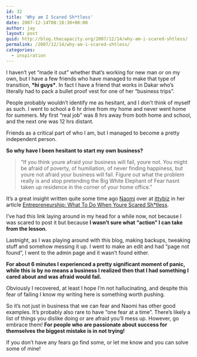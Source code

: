 ```yaml
---
id: 32
title: 'Why am I Scared Sh*tless'
date: 2007-12-14T08:18:30+00:00
author: jay
layout: post
guid: http://blog.thecapacity.org/2007/12/14/why-am-i-scared-shtless/
permalink: /2007/12/14/why-am-i-scared-shtless/
categories:
  - inspiration
---
```

I haven&#8217;t yet &#8220;made it out&#8221; whether that&#8217;s working for new man or on my own, but I have a few friends who have managed to make that type of transition, **\*hi guys\***. In fact I have a friend that works in Dakar who&#8217;s literally had to pack a bullet proof vest for one of her &#8220;business trips&#8221;.

People probably wouldn&#8217;t identify me as hesitant, and I don&#8217;t think of myself as such. I went to school a 6 hr drive from my home and never went home for summers. My first &#8220;real job&#8221; was 8 hrs away from both home and school, and the next one was 12 hrs distant.

Friends as a critical part of who I am, but I managed to become a pretty independent person.

**So why have I been hesitant to start my own business?**

> &#8220;If you think youre afraid your business will fail, youre not. You might be afraid of poverty, of humiliation, of never finding happiness, but youre not afraid your business will fail. Figure out what the problem really is and stop pretending the Big White Elephant of Fear hasnt taken up residence in the corner of your home office.&#8221;

It&#8217;s a great insight written quite some time ago [Naomi](http://ittybiz.com/author/admin/ "Naomi Dunford") over at [ittybiz](ittybiz.com "IttyBiz.com") in her article [Entrepreneurship: What To Do When Youre Scared Sh*tless](http://ittybiz.com/entrepreneurship-what-to-do-when-youre-scared-shtless/).

I&#8217;ve had this link laying around in my head for a while now, not because I was scared to post it but because **I wasn&#8217;t sure what &#8220;action&#8221; I can take from the lesson.**

Lastnight, as I was playing around with this blog, making backups, tweaking stuff and somehow messing it up. I went to make an edit and had &#8220;page not found&#8221;, I went to the admin page and it wasn&#8217;t found either.

**For about 6 minutes I experienced a pretty significant moment of panic, while this is by no means a business I realized then that I had something I cared about and was afraid would fail.**

Obviously I recovered, at least I hope I&#8217;m not hallucinating, and despite this fear of failing I know my writing here is something worth pushing.

So it&#8217;s not just in business that we can fear and Naomi has other good examples. It&#8217;s probably also rare to have &#8220;one fear at a time&#8221;. There&#8217;s likely a list of things you dislike doing or are afraid you&#8217;ll mess up. However, go embrace them! **For people who are passionate about success for themselves the biggest mistake is in not trying!**

If you don&#8217;t have any fears go find some, or let me know and you can solve some of mine!